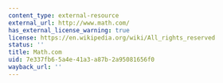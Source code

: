 ```yaml
---
content_type: external-resource
external_url: http://www.math.com/
has_external_license_warning: true
license: https://en.wikipedia.org/wiki/All_rights_reserved
status: ''
title: Math.com
uid: 7e337fb6-5a4e-41a3-a87b-2a95081656f0
wayback_url: ''
---
```

